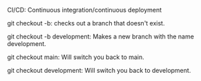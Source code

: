 CI/CD: Continuous integration/continuous deployment

git checkout -b: checks out a branch that doesn't exist. 

git checkout -b development: Makes a new branch with the name development.

git checkout main: Will switch you back to main.

git checkout development: Will switch you back to development.